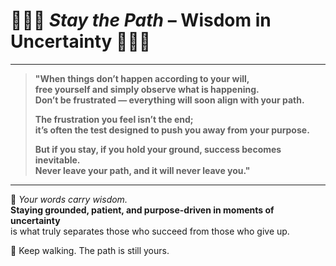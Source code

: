 # 🌟🧘‍♂️ *Stay the Path* – Wisdom in Uncertainty 🧘‍♀️🌟

---

> **"When things don’t happen according to your will,**  
> **free yourself and simply observe what is happening.**  
> **Don’t be frustrated — everything will soon align with your path.**  
>  
> **The frustration you feel isn’t the end;**  
> **it’s often the test designed to push you away from your purpose.**  
>  
> **But if you stay, if you hold your ground, success becomes inevitable.**  
> **Never leave your path, and it will never leave you."**

---

🧭 *Your words carry wisdom.*  
**Staying grounded, patient, and purpose-driven in moments of uncertainty**  
is what truly separates those who succeed from those who give up.

🌼 Keep walking. The path is still yours.
